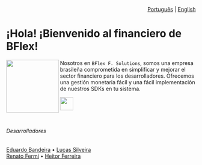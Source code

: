 <div align="right">
  
  [Português](https://github.com/BFlex-financial) | [English](./ENGLISH.md)
</div>

# ¡Hola! ¡Bienvenido al financiero de BFlex!

<img align="left" height="140" src="https://imgur.com/vgLnKNc.png"/>

Nosotros en `BFlex F. Solutions`, somos una empresa brasileña comprometida en simplificar y mejorar el sector financiero para los desarrolladores. Ofrecemos una gestión monetaria fácil y una fácil implementación de nuestros SDKs en tu sistema.

<a href="https://bflex.tech" target="_blank"><img height="35px" src="https://img.shields.io/badge/Saber%20más-843057"></a>
<br>
<br>

##

###### Desarrolladores
[Eduardo Bandeira](https://github.com/EngBandeira)  • [Lucas Silveira](https://github.com/lucasFelixSilveira) <br> 
[Renato Fermi](https://github.com/repiazza) • [Heitor Ferreira](https://github.com/Hector2523) 


